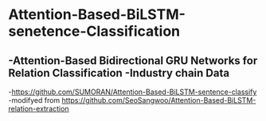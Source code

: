 # Attention-Based-BiLSTM-senetence-Classification
-Attention-Based Bidirectional GRU Networks for Relation Classification
-Industry chain Data
---
-https://github.com/SUMORAN/Attention-Based-BiLSTM-sentence-classify
-modifyed from https://github.com/SeoSangwoo/Attention-Based-BiLSTM-relation-extraction
